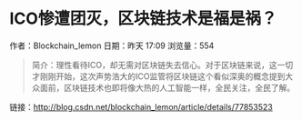 # ICO惨遭团灭，区块链技术是福是祸？
作者：Blockchain_lemon
日期：昨天 17:09
浏览量：554
> 简介：理性看待ICO，却无需对区块链失去信心。对于区块链来说，这一切才刚刚开始，这次声势浩大的ICO监管将区块链这个看似深奥的概念提到大众面前，区块链技术也即将像大热的人工智能一样，全民关注，全民了解。

 链接：http://blog.csdn.net/blockchain_lemon/article/details/77853523
